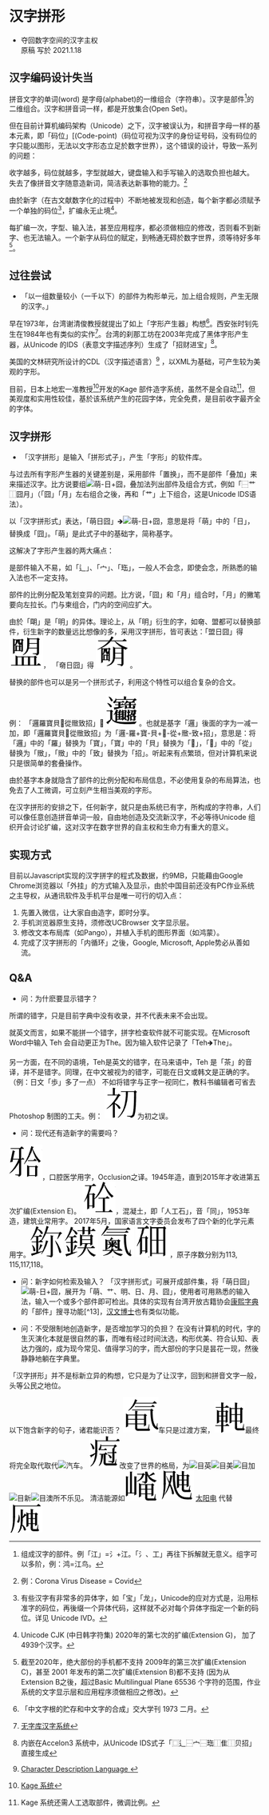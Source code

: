 ﻿# 汉字拼形 
* 夺回数字空间的汉字主权  
原稿 写於 2021.1.18

## 汉字编码设计失当
   拼音文字的单词(word) 是字母(alphabet)的一维组合（字符串）。汉字是部件[^1]的二维组合。汉字和拼音词一样，都是开放集合(Open Set)。
   
  但在目前计算机编码架构（Unicode）之下，汉字被误认为，和拼音字母一样的基本元素，即「码位」[(Code-point)（码位可视为汉字的身份证号码，没有码位的字只能以图形，无法以文字形态立足於数字世界），这个错误的设计，导致一系列的问题：

收字越多，码位就越多，字型就越大，键盘输入和手写输入的选取负担也越大。
失去了像拼音文字随意造新词，简洁表达新事物的能力。[^2]

由於新字（在古文献数字化的过程中）不断地被发现和创造，每个新字都必须赋予一个单独的码位[^3]，扩编永无止境[^4]。

每扩编一次，字型、输入法，甚至应用程序，都必须做相应的修改，否则看不到新字、也无法输入。一个新字从码位的赋定，到畅通无碍於数字世界，须等待好多年[^5]。

## 过往尝试

*   「以一组数量较小（一千以下）的部件为构形单元，加上组合规则，产生无限的汉字。」

早在1973年，台湾谢清俊教授就提出了如上「字形产生器」构想[^6]。西安张时钊先生在1984年也有类似的实作[^7]。台湾的刹那工坊在2003年完成了黑体字形产生器，从Unicode 的IDS（表意文字描述序列）生成了「招财进宝」[^8]。

美国的文林研究所设计的CDL（汉字描述语言）[^9] ，以XML为基础，可产生较为美观的字形。

目前，日本上地宏一准教授[^10]开发的Kage 部件造字系统，虽然不是全自动[^11]，但美观度和实用性较佳，基於该系统产生的花园字体，完全免费，是目前收字最齐全的字体。

## 汉字拼形

* 「汉字拼形」是输入「拼形式子」，产生「字形」的软件库。

与过去所有字形产生器的关键差别是，采用部件「置换」，而不是部件「叠加」来来描述汉字。比方说要组![萌-日+囧](png/moe.jpg?raw=true)，叠加法列出部件及组合方式，例如「⿱艹⿰囧月」（「囧」「月」左右组合之後，再和「艹」上下组合，这是Unicode IDS语法）。

以「汉字拼形式」表达，「萌日囧」🡺![萌-日+囧](png/moe.jpg?raw=true)，意思是将「萌」中的「日」，替换成「囧」。「萌」是此式子中的基础字，简称基字。

这解决了字形产生器的两大痛点：

是部件输入不易，如「辶」、「宀」、「珤」，一般人不会念，即使会念，所熟悉的输入法也不一定支持。

部件的比例分配及笔划变异的问题。比方说，「囧」和「月」组合时，「月」的撇笔要向左拉长。门与柬组合，门内的空间应扩大。

由於「朙」是「明」的异体。理论上，从「明」衍生的字，如奛、盟都可以替换部件，衍生新字的数量远比想像的多，采用汉字拼形，皆可表达：「盟日囧」得 ![盟日囧](png/moe2.png?raw=true)，  「奛日囧」得 ![奛日囧](png/moe3.png?raw=true)。

替换的部件也可以是另一个拼形式子，利用这个特性可以组合复杂的合文。

 例： 「邏羅寶貝𩀨從䞃致招」🡺 ![招財進寶](png/fortune.png?raw=true)。也就是基字「邏」後面的字为一减一加，即「邏羅寶貝𩀨從䞃致招」为「邏-羅+寶-貝+𩀨-從+䞃-致+招」，意思是：将「邏」中的「羅」替换为「寶」，「寶」中的「貝」替换为「𩀨」，「𩀨」中的「從」替换为「䞃」，「䞃」中的「致」替换为「招」。听起来有点繁琐，但对计算机来说只是很简单的套叠操作。

由於基字本身就隐含了部件的比例分配和布局信息，不必使用复杂的布局算法，也免去了人工微调，可立刻产生相当美观的字形。

在汉字拼形的安排之下，任何新字，就只是由系统已有字，所构成的字符串，人们可以像任意创造拼音单词一般，自由地创造及交流新汉字，不必等待Unicode 组织开会讨论扩编，这对汉字在数字世界的自主权和生命力有重大的意义。

## 实现方式

   目前以Javascript实现的汉字拼字的程式及数据，约9MB，只能藉由Google Chrome浏览器以「外挂」的方式输入及显示，由於中国目前还没有PC作业系统之主导权，从通讯软件及手机平台是唯一可行的切入点：

1. 先置入微信，让大家自由造字，即时分享。
2. 手机浏览器原生支持，须修改UCBrowser 文字显示层。
3. 修改文本布局库（如Pango），并植入手机的图形界面（如鸿蒙）。
4. 完成了汉字拼形的「内循环」之後，Google, Microsoft, Apple势必从善如流。

## Q&A
* 问：为什麽要显示错字？ 

所谓的错字，只是目前字典中没有收录，并不代表未来不会出现。

就英文而言，如果不能拼一个错字，拼字检查软件就不可能实现。在Microsoft Word中输入 Teh 会自动更正为The。因为输入软件记录了「Teh🡺The」。

另一方面，在不同的语境，Teh是英文的错字，在马来语中，Teh 是「茶」的音译，并不是错字。同理，在中文被视为的错字，可能在日文或韩文是正确的字。（例：日文「歩」多了一点）
不如将错字与正字一视同仁，教科书编辑者可省去Photoshop 制图的工夫。例： ![初-衤+礻](png/wrongfirst.png?raw=true)为初之误。

* 问：现代还有造新字的需要吗？

![牙合](png/occlusion.png?raw=true)，口腔医学用字，Occlusion之译。1945年造，直到2015年才收进第五次扩编(Extension E)。
![人工石](png/concrete.png?raw=true)，混凝土，即「人工石」，音「同」，1953年造，建筑业常用字。
2017年5月，国家语言文字委员会发布了四个新的化学元素用字。![e113](png/e113.png?raw=true) ![e115](png/e115.png?raw=true) ![e117](png/e117.png?raw=true) ![e118](png/e118.png?raw=true)，原子序数分别为113, 115,117,118。

* 问：新字如何检索及输入？
「汉字拼形式」可展开成部件集，将「萌日囧」![萌-日+囧](png/moe.jpg?raw=true)，展开为「萌、艹、明、日、月、囧」，使用者可用熟悉的输入法，输入一个或多个部件即可检出。具体的实现有台湾开放古籍协会[康熙字典](http://kangxi.adcs.org.tw/kangxizidian)的「部件」搜寻功能[^13]，[汉文博士](http://hanbox.cnblogs.com)也有类似功能。

* 问：不受限制地创造新字，是否增加学习的负担？
在没有计算机的时代，字的生灭演化本就是很自然的事，而唯有经过时间汰选，构形优美、符合认知、表达力强的，成为现今常见、值得学习的字，而大部份的字只是昙花一现，然後静静地躺在字典里。

「汉字拼形」并不是标新立异的构想，它只是为了让汉字，回到和拼音文字一般，头等公民之地位。

以下饱含新字的句子，诸君能识否？
![气电车](png/gasecar.png?raw=true)车只是过渡方案，![电车](png/ecar.png?raw=true)最终将完全取代取代![汽车](png/gas.png?raw=true)。
![新冠](png/covid.png?raw=true)改变了世界的格局，为![目英](png/eng.png?raw=true)![目美](png/usa.png?raw=true)![目加](png/canada.png?raw=true)![目新](png/nz.png?raw=true)![目澳](png/aus.png?raw=true)所不乐见。
清洁能源如![水电](png/water.png?raw=true) ![风电](png/wind.png?raw=true) [太阳电](png/solar.png?raw=true)
代替 ![火电](png/fire.png?raw=true)

[^1]:  组成汉字的部件。例「江」=氵+江。「氵、工」再往下拆解就无意义。组字可以多阶，例：鸿=江鸟。
[^2]: 例：Corona Virus Disease = Covid
[^3]: 有些汉字有非常多的异体字，如「宝」「龙」，Unicode的应对方式是，沿用标准字的码位，再後缀一个异体代码，这样就不必对每个异体字指定一个新的码位。详见 Unicode IVD。 
[^4]: Unicode CJK (中日韩字符集) 2020年的第七次的扩编(Extension G)， 加了4939个汉字。 
[^5]: 截至2020年，绝大部份的手机都不支持 2009年的第三次扩编(Extension C)，甚至 2001 年发布的第二次扩编(Extension B)都不支持 (因为从Extension B之後，超过Basic Multilingual Plane 65536 个字符的范围，作业系统的文字显示层和应用程序须做相应之修改)。 
[^6]: 「中文字根的贮存和中文字的合成」交大学刊 1973 二月。
[^7]: [无字库汉字系统](png/http://www.chancezoo.net)
[^8]: 内嵌在Accelon3 系统中，从Unicode IDS式子「⿴辶⿱宀⿱珤⿰隹⿰贝招」直接生成 
[^9]:   [Character Description Language ](png/http://www.wenlininstitute.org)
[^10]:  [Kage 系统](png/https://kamichi.jp) 
[^11]: Kage 系统还需人工选取部件，微调比例。
[^12]: 「柬」太小